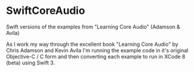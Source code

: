 # SwiftCoreAudio
Swift versions of the examples from "Learning Core Audio" (Adamson &amp; Avila)

As I work my way through the excellent book "Learning Core Audio" by Chris Adamson and Kevin Avila I'm running the example code in it's original Objective-C / C form and then converting each example to run in XCode 8 (beta) using Swift 3.
